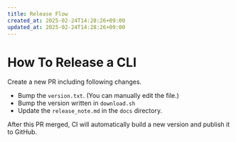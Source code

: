 ```yaml
---
title: Release Flow 
created_at: 2025-02-24T14:28:26+09:00
updated_at: 2025-02-24T14:28:26+09:00
---
```


# How To Release a CLI
Create a new PR including following changes.

* Bump the `version.txt`. (You can manually edit the file.)
* Bump the version written in `download.sh`
* Update the `release_note.md` in the `docs` directory.

After this PR merged, CI will automatically build a new version and publish it to GitHub.

